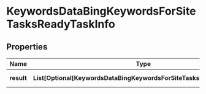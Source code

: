 # KeywordsDataBingKeywordsForSiteTasksReadyTaskInfo


## Properties

| Name | Type | Description | Notes |
|------------ | ------------- | ------------- | -------------|
**result** | **List[Optional[KeywordsDataBingKeywordsForSiteTasksReadyResultInfo]]** | array of results |[optional]|